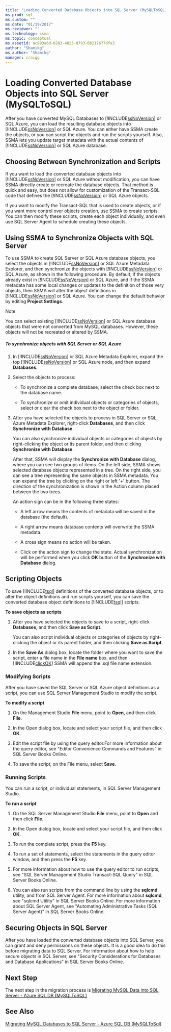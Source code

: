 ```yaml
---
title: "Loading Converted Database Objects into SQL Server (MySQLToSQL) | Microsoft Docs"
ms.prod: sql
ms.custom: ""
ms.date: "01/19/2017"
ms.reviewer: ""
ms.technology: ssma
ms.topic: conceptual
ms.assetid: ac993a6d-0283-4823-8793-6b217677dfa3
author: "Shamikg"
ms.author: "Shamikg"
manager: craigg
---
```

# Loading Converted Database Objects into SQL Server (MySQLToSQL)
After you have converted MySQL Databases to [!INCLUDE[ssNoVersion](../../includes/ssnoversion-md.md)] or SQL Azure, you can load the resulting database objects into [!INCLUDE[ssNoVersion](../../includes/ssnoversion-md.md)] or SQL Azure. You can either have SSMA create the objects, or you can script the objects and run the scripts yourself. Also, SSMA lets you update target metadata with the actual contents of [!INCLUDE[ssNoVersion](../../includes/ssnoversion-md.md)] or SQL Azure database.  
  
## Choosing Between Synchronization and Scripts  
If you want to load the converted database objects into [!INCLUDE[ssNoVersion](../../includes/ssnoversion-md.md)] or SQL Azure without modification, you can have SSMA directly create or recreate the database objects. That method is quick and easy, but does not allow for customization of the Transact-SQL code that defines the [!INCLUDE[ssNoVersion](../../includes/ssnoversion-md.md)] or SQL Azure objects.  
  
If you want to modify the Transact-SQL that is used to create objects, or if you want more control over objects creation, use SSMA to create scripts. You can then modify these scripts, create each object individually, and even use SQL Server Agent to schedule creating these objects.  
  
## Using SSMA to Synchronize Objects with SQL Server  
To use SSMA to create SQL Server or SQL Azure database objects, you select the objects in [!INCLUDE[ssNoVersion](../../includes/ssnoversion-md.md)] or SQL Azure Metadata Explorer, and then synchronize the objects with [!INCLUDE[ssNoVersion](../../includes/ssnoversion-md.md)] or SQL Azure, as shown in the following procedure. By default, if the objects already exist in [!INCLUDE[ssNoVersion](../../includes/ssnoversion-md.md)] or SQL Azure, and if the SSMA metadata has some local changes or updates to the definition of those very objects, then SSMA will alter the object definitions in [!INCLUDE[ssNoVersion](../../includes/ssnoversion-md.md)] or SQL Azure. You can change the default behavior by editing **Project Settings**.  
  
> [!NOTE]  
> You can select existing [!INCLUDE[ssNoVersion](../../includes/ssnoversion-md.md)] or SQL Azure database objects that were not converted from MySQL databases. However, these objects will not be recreated or altered by SSMA.  
  
##### To synchronize objects with SQL Server or SQL Azure  
  
1.  In [!INCLUDE[ssNoVersion](../../includes/ssnoversion-md.md)] or SQL Azure Metadata Explorer, expand the top [!INCLUDE[ssNoVersion](../../includes/ssnoversion-md.md)] or SQL Azure node, and then expand **Databases**.  
  
2.  Select the objects to process:  
  
    -   To synchronize a complete database, select the check box next to the database name.  
  
    -   To synchronize or omit individual objects or categories of objects, select or clear the check box next to the object or folder.  
  
3.  After you have selected the objects to process in SQL Server or SQL Azure Metadata Explorer, right-click **Databases**, and then click **Synchronize with Database**.  
  
    You can also synchronize individual objects or categories of objects by right-clicking the object or its parent folder, and then clicking **Synchronize with Database**.  
  
    After that, SSMA will display the **Synchronize with Database** dialog, where you can see two groups of items. On the left side, SSMA shows selected database objects represented in a tree. On the right side, you can see a tree representing the same objects in SSMA metadata. You can expand the tree by clicking on the right or left '+' button. The direction of the synchronization is shown in the Action column placed between the two trees.  
  
    An action sign can be in the following three states:  
  
    -   A left arrow means the contents of metadata will be saved in the database (the default).  
  
    -   A right arrow means database contents will overwrite the SSMA metadata.  
  
    -   A cross sign means no action will be taken.  
  
    -   Click on the action sign to change the state. Actual synchronization will be performed when you click **OK** button of the **Synchronize with Database** dialog.  
  
## Scripting Objects  
To save [!INCLUDE[tsql](../../includes/tsql-md.md)] definitions of the converted database objects, or to alter the object definitions and run scripts yourself, you can save the converted database object definitions to [!INCLUDE[tsql](../../includes/tsql-md.md)] scripts.  
  
**To save objects as scripts**  
  
1.  After you have selected the objects to save to a script, right-click **Databases**, and then click **Save as Script**.  
  
    You can also script individual objects or categories of objects by right-clicking the object or its parent folder, and then clicking **Save as Script**.  
  
2.  In the **Save As** dialog box, locate the folder where you want to save the script, enter a file name in the **File name** box, and then [!INCLUDE[clickOK](../../includes/clickok-md.md)] SSMA will append the .sql file name extension.  
  
### Modifying Scripts  
After you have saved the SQL Server or SQL Azure object definitions as a script, you can use SQL Server Management Studio to modify the script.  
  
**To modify a script**  
  
1.  On the Management Studio **File** menu, point to **Open**, and then click **File**.  
  
2.  In the Open dialog box, locate and select your script file, and then click **OK**.  
  
3.  Edit the script file by using the query editor.For more information about the query editor, see "Editor Convenience Commands and Features" in SQL Server Books Online.  
  
4.  To save the script, on the File menu, select **Save**.  
  
### Running Scripts  
You can run a script, or individual statements, in SQL Server Management Studio.  
  
**To run a script**  
  
1.  On the SQL Server Management Studio **File** menu, point to **Open** and then click **File**.  
  
2.  In the Open dialog box, locate and select your script file, and then click **OK**.  
  
3.  To run the complete script, press the **F5** key.  
  
4.  To run a set of statements, select the statements in the query editor window, and then press the **F5** key.  
  
5.  For more information about how to use the query editor to run scripts, see "SQL Server Management Studio Transact-SQL Query" in SQL Server Books Online.  
  
6.  You can also run scripts from the command line by using the **sqlcmd** utility, and from SQL Server Agent. For more information about **sqlcmd**, see "sqlcmd Utility" in SQL Server Books Online. For more information about SQL Server Agent, see "Automating Administrative Tasks (SQL Server Agent)" in SQL Server Books Online.  
  
## Securing Objects in SQL Server  
After you have loaded the converted database objects into SQL Server, you can grant and deny permissions on these objects. It is a good idea to do this before migrating data to SQL Server. For information about how to help secure objects in SQL Server, see "Security Considerations for Databases and Database Applications" in SQL Server Books Online.  
  
## Next Step  
The next step in the migration process is [Migrating MySQL Data into SQL Server - Azure SQL DB &#40;MySQLToSQL&#41;](../../ssma/mysql/migrating-mysql-data-into-sql-server-azure-sql-db-mysqltosql.md)  
  
## See Also  
[Migrating MySQL Databases to SQL Server - Azure SQL DB &#40;MySQLToSql&#41;](../../ssma/mysql/migrating-mysql-databases-to-sql-server-azure-sql-db-mysqltosql.md)  
  

